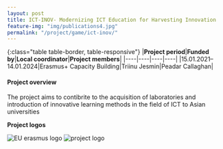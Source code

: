 ```yaml
---
layout: post
title: ICT-INOV- Modernizing ICT Education for Harvesting Innovation 
feature-img: "img/publications4.jpg"
permalink: "/project/game/ict-inov/"
---
```


{:class="table table-border, table-responsive"}
|**Project period**|**Funded by**|**Local coordinator**|**Project members**|
|----|----|----|----|
|15.01.2021–14.01.2024|Erasmus+ Capacity Building|Triinu Jesmin|Peadar Callaghan|

#### Project overview
The project aims to contibrite to the acquisition of laboratories and introduction of innovative learning methods in the field of ICT to Asian universities  


**Project logos**
<div> 
    <img class="img-fluid-innews" src="{{ '/img/financier_logos/erasmus-plus.png' | prepend: site.baseurl }}" alt="EU erasmus logo">
    <img class="img-fluid-innews" src="{{ '/img/project_logos/ICT-INOV.jpg' | prepend: site.baseurl }}" alt="project logo">
</div>